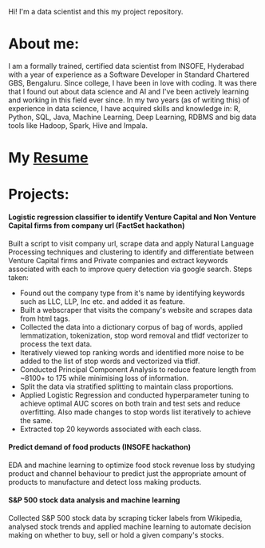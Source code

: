 Hi! I'm a data scientist and this my project repository.

# About me:
I am a formally trained, certified data scientist from INSOFE, Hyderabad with a year of experience as a Software Developer in Standard Chartered GBS, Bengaluru.
Since college, I have been in love with coding. It was there that I found out about data science and AI and I've been actively learning and working in this field ever since.
In my two years (as of writing this) of experience in data science, I have acquired skills and knowledge in:
R, Python, SQL, Java, Machine Learning, Deep Learning, RDBMS and big data tools like Hadoop, Spark, Hive and Impala.

# My [Resume](https://drive.google.com/open?id=1hUGtWl4XZn0_THlC8T0OgBND9zVArIGpif-S8_xQNYs)

# Projects:
#### Logistic regression classifier to identify Venture Capital and Non Venture Capital firms from company url (FactSet hackathon)
Built a script to visit company url, scrape data and apply Natural Language Processing techniques and clustering to identify and differentiate between Venture Capital firms and Private companies and extract keywords associated with each to improve query detection via google search.
Steps taken:
* Found out the company type from it's name by identifying keywords such as LLC, LLP, Inc etc. and added it as feature.
* Built a webscraper that visits the company's website and scrapes data from html tags.
* Collected the data into a dictionary corpus of bag of words, applied lemmatization, tokenization, stop word removal and tfidf vectorizer to process the text data.
* Iteratively viewed top ranking words and identified more noise to be added to the list of stop words and vectorized via tfidf.
* Conducted Principal Component Analysis to reduce feature length from ~8100+ to 175 while minimising loss of information.
* Split the data via stratified splitting to maintain class proportions.
* Applied Logistic Regression and conducted hyperparameter tuning to achieve optimal AUC scores on both train and test sets and reduce overfitting. Also made changes to stop words list iteratively to achieve the same.
* Extracted top 20 keywords associated with each class.

#### Predict demand of food products (INSOFE hackathon)
EDA and machine learning to optimize food stock revenue loss by studying product and channel behaviour to predict just the appropriate amount of products to manufacture and detect loss making products.

#### S&P 500 stock data analysis and machine learning
Collected S&P 500 stock data by scraping ticker labels from Wikipedia, analysed stock trends and applied machine learning to automate decision making on whether to buy, sell or hold a given company's stocks.
